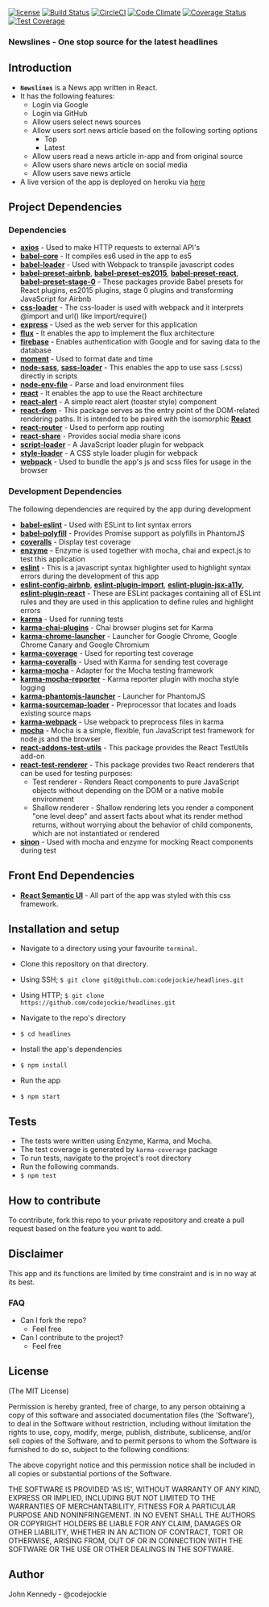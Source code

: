 [![license](https://img.shields.io/github/license/mashape/apistatus.svg?style=flat-square)](https://github.com/codejockie/headlines)
[![Build Status](https://travis-ci.org/codejockie/headlines.svg?branch=master)](https://travis-ci.org/codejockie/headlines)
[![CircleCI](https://circleci.com/gh/codejockie/headlines.svg?style=svg)](https://circleci.com/gh/codejockie/headlines)
[![Code Climate](https://codeclimate.com/github/codejockie/headlines/badges/gpa.svg)](https://codeclimate.com/github/codejockie/headlines)
[![Coverage Status](https://coveralls.io/repos/github/codejockie/headlines/badge.svg?branch=master)](https://coveralls.io/github/codejockie/headlines?branch=master)
[![Test Coverage](https://codeclimate.com/github/codejockie/headlines/badges/coverage.svg)](https://codeclimate.com/github/codejockie/headlines/coverage)

### Newslines - One stop source for the latest headlines

## Introduction
+  **`Newslines`** is a News app written in React.
+  It has the following features:
   +  Login via Google
   +  Login via GitHub
   +  Allow users select news sources
   +  Allow users sort news article based on the following sorting options
      +  Top
      +  Latest
   +  Allow users read a news article in-app and from original source
   +  Allow users share news article on social media
   +  Allow users save news article
+  A live version of the app is deployed on heroku via [here](https://newslines.herokuapp.com)

## Project Dependencies

### Dependencies
+  **[axios](https://www.npmjs.com/package/axios)** - Used to make HTTP requests to external API's
+  **[babel-core](https://www.npmjs.com/package/babel-core)** - It compiles es6 used in the app to es5
+  **[babel-loader](https://www.npmjs.com/package/babel-loader)** - Used with Webpack to transpile javascript codes
+  **[babel-preset-airbnb](https://www.npmjs.com/package/babel-preset-airbnb)**, **[babel-preset-es2015](https://www.npmjs.com/package/babel-preset-es2015)**, **[babel-preset-react](https://www.npmjs.com/package/babel-preset-react)**, **[babel-preset-stage-0](https://www.npmjs.com/package/babel-preset-stage-0)** - These packages provide Babel presets for React plugins, es2015 plugins, stage 0 plugins and transforming JavaScript for Airbnb
+  **[css-loader](https://www.npmjs.com/package/css-loader)** - The  css-loader is used with webpack and it interprets @import and url() like import/require()
+  **[express](https://www.npmjs.com/package/express)** - Used as the web server for this application
+  **[flux](https://www.npmjs.com/package/flux)** - It enables the app to implement the flux architecture
+  **[firebase](https://www.npmjs.com/package/firebase)** - Enables authentication with Google and for saving data to the database
+  **[moment](https://www.npmjs.com/package/moment)** - Used to format date and time
+  **[node-sass](https://www.npmjs.com/package/node-sass)**, **[sass-loader](https://www.npmjs.com/package/sass-loader)** - This enables the app to use sass (.scss) directly in scripts
+  **[node-env-file](https://www.npmjs.com/package/node-env-file)** - Parse and load environment files
+  **[react](https://www.npmjs.com/package/react)** - It enables the app to use the React architecture
+  **[react-alert](https://www.npmjs.com/package/react-alert)** - A simple react alert (toaster style) component
+  **[react-dom](https://www.npmjs.com/package/react-dom)** - This package serves as the entry point of the DOM-related rendering paths. It is intended to be paired with the isomorphic **[React](https://www.npmjs.com/package/react)**
+  **[react-router](https://www.npmjs.com/package/react-router)** - Used to perform app routing
+  **[react-share](https://www.npmjs.com/package/react-share)** - Provides social media share icons
+  **[script-loader](https://www.npmjs.com/package/script-loader)** - A JavaScript loader plugin for webpack
+  **[style-loader](https://www.npmjs.com/package/style-loader)** - A CSS style loader plugin for webpack
+  **[webpack](https://www.npmjs.com/package/webpack)** - Used to bundle the app's js and scss files for usage in the browser

### Development Dependencies
The following dependencies are required by the app during development
  +  **[babel-eslint](https://www.npmjs.com/package/babel-eslint)** - Used with ESLint to lint syntax errors
  +  **[babel-polyfill](https://www.npmjs.com/package/babel-polyfill)** - Provides Promise support as polyfills in PhantomJS
  +  **[coveralls](https://www.npmjs.com/package/coveralls)** - Display test coverage
  +  **[enzyme](https://www.npmjs.com/package/enzyme)** - Enzyme is used together with mocha, chai and expect.js to test this application
  +  **[eslint](https://www.npmjs.com/package/eslint)** - This is a javascript syntax highlighter used to highlight syntax errors during the development of this app
  +  **[eslint-config-airbnb](https://www.npmjs.com/package/eslint-config-airbnb)**, **[eslint-plugin-import](https://www.npmjs.com/package/eslint-plugin-import)**, **[eslint-plugin-jsx-a11y](https://www.npmjs.com/package/eslint-plugin-jsx-a11y)**, **[eslint-plugin-react](https://www.npmjs.com/package/eslint-plugin-react)**  - These are ESLint packages containing all of ESLint rules and they are used in this application to define rules and highlight errors
  +  **[karma](https://www.npmjs.com/package/karma)** - Used for running tests
  +  **[karma-chai-plugins](https://www.npmjs.com/package/karma-chai-plugins)** - Chai browser plugins set for Karma
  +  **[karma-chrome-launcher](https://www.npmjs.com/package/karma-chrome-launcher)** - Launcher for Google Chrome, Google Chrome Canary and Google Chromium
  +  **[karma-coverage](https://www.npmjs.com/package/karma-coverage)** - Used for reporting test coverage
  +  **[karma-coveralls](https://www.npmjs.com/package/karma-coveralls)** - Used with Karma for sending test coverage
  +  **[karma-mocha](https://www.npmjs.com/package/karma-mocha)** - Adapter for the Mocha testing framework
  +  **[karma-mocha-reporter](https://www.npmjs.com/package/karma-mocha-reporter)** - Karma reporter plugin with mocha style logging
  +  **[karma-phantomjs-launcher](https://www.npmjs.com/package/karma-phantomjs-launcher)** - Launcher for PhantomJS
  +  **[karma-sourcemap-loader](https://www.npmjs.com/package/karma-sourcemap-loader)** - Preprocessor that locates and loads existing source maps
  +  **[karma-webpack](https://www.npmjs.com/package/karma-webpack)** - Use webpack to preprocess files in karma
  +  **[mocha](https://www.npmjs.com/package/mocha)** - Mocha is a simple, flexible, fun JavaScript test framework for node.js and the browser
  +  **[react-addons-test-utils](https://www.npmjs.com/package/react-addons-test-utils)** - This package provides the React TestUtils add-on
  +  **[react-test-renderer](https://www.npmjs.com/package/react-test-renderer)** - This package provides two React renderers that can be used for testing purposes:
     +  Test renderer - Renders React components to pure JavaScript objects without depending on the DOM or a native mobile environment
     +  Shallow renderer - Shallow rendering lets you render a component "one level deep" and assert facts about what its render method returns, without worrying about the behavior of child components, which are not instantiated or rendered
  +  **[sinon](https://www.npmjs.com/package/sinon)** - Used with mocha and enzyme for mocking React components during test

## Front End Dependencies
+  **[React Semantic UI](https://react.semantic-ui.com/)** - All part of the app was styled with this css framework.

## Installation and setup
+  Navigate to a directory using your favourite `terminal`.
+  Clone this repository on that directory.
  +  Using SSH;
    `$ git clone git@github.com:codejockie/headlines.git`

  +  Using HTTP;
    `$ git clone https://github.com/codejockie/headlines.git`

+  Navigate to the repo's directory
  +  `$ cd headlines`
+  Install the app's dependencies
  +  `$ npm install`
+  Run the app
  +  `$ npm start`

## Tests
+  The tests were written using Enzyme, Karma, and Mocha.
+  The test coverage is generated by `karma-coverage` package
+  To run tests, navigate to the project's root directory
+  Run the following commands.
  +  `$ npm test`
  

## How to contribute
To contribute, fork this repo to your private repository and create a pull request based on the feature you want to add.

## Disclaimer
This app and its functions are limited by time constraint and is in no way at its best.

### FAQ
+ Can I fork the repo?
  + Feel free
+ Can I contribute to the project?
  + Feel free

## License

(The MIT License)

Permission is hereby granted, free of charge, to any person obtaining
a copy of this software and associated documentation files (the
'Software'), to deal in the Software without restriction, including
without limitation the rights to use, copy, modify, merge, publish,
distribute, sublicense, and/or sell copies of the Software, and to
permit persons to whom the Software is furnished to do so, subject to
the following conditions:

The above copyright notice and this permission notice shall be
included in all copies or substantial portions of the Software.

THE SOFTWARE IS PROVIDED 'AS IS', WITHOUT WARRANTY OF ANY KIND,
EXPRESS OR IMPLIED, INCLUDING BUT NOT LIMITED TO THE WARRANTIES OF
MERCHANTABILITY, FITNESS FOR A PARTICULAR PURPOSE AND NONINFRINGEMENT.
IN NO EVENT SHALL THE AUTHORS OR COPYRIGHT HOLDERS BE LIABLE FOR ANY
CLAIM, DAMAGES OR OTHER LIABILITY, WHETHER IN AN ACTION OF CONTRACT,
TORT OR OTHERWISE, ARISING FROM, OUT OF OR IN CONNECTION WITH THE
SOFTWARE OR THE USE OR OTHER DEALINGS IN THE SOFTWARE.

## Author
John Kennedy - @codejockie
